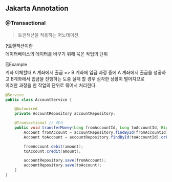 ## Jakarta Annotation
### @Transactional
> 트랜잭션을 적용하는 어노테이션.

❓트랜잭션이란  
데이터베이스의 데이터를 바꾸기 위해 묶은 작업의 단위

🗒️Example  
계좌 이체할때 A 계좌에서 출금 => B 계좌에 입금 과정 중에 A 계좌에서 출금을 성공하고 B계좌에서 입금을 진행하는 도중 실패 할 경우 심각한 상황이 벌어지므로  
이러한 과정을 한 작업의 단위로 묶어서 처리한다.  


```java
@Service
public class AccountService {

    @Autowired
    private AccountRepository accountRepository;

    @Transactional // 예시 
    public void transferMoney(Long fromAccountId, Long toAccountId, BigDecimal amount) {
        Account fromAccount = accountRepository.findById(fromAccountId).orElseThrow(...);
        Account toAccount = accountRepository.findById(toAccountId).orElseThrow(...);

        fromAccount.debit(amount);
        toAccount.credit(amount);

        accountRepository.save(fromAccount);
        accountRepository.save(toAccount);
    }
}

```
   
<br><br>
